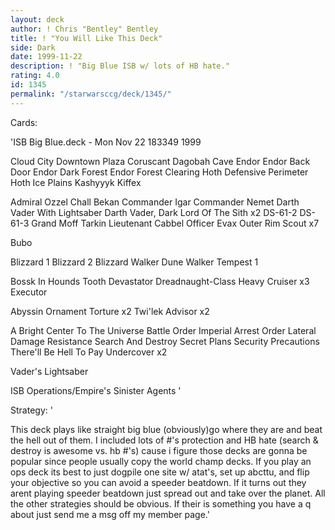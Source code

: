 ```yaml
---
layout: deck
author: ! Chris "Bentley" Bentley
title: ! "You Will Like This Deck"
side: Dark
date: 1999-11-22
description: ! "Big Blue ISB w/ lots of HB hate."
rating: 4.0
id: 1345
permalink: "/starwarsccg/deck/1345/"
---
```

Cards: 

'ISB Big Blue.deck - Mon Nov 22 183349 1999

Cloud City Downtown Plaza
Coruscant
Dagobah Cave
Endor
Endor Back Door
Endor Dark Forest
Endor Forest Clearing
Hoth Defensive Perimeter
Hoth Ice Plains
Kashyyyk
Kiffex

Admiral Ozzel
Chall Bekan
Commander Igar
Commander Nemet
Darth Vader With Lightsaber
Darth Vader, Dark Lord Of The Sith  x2
DS-61-2
DS-61-3
Grand Moff Tarkin
Lieutenant Cabbel
Officer Evax
Outer Rim Scout  x7

Bubo

Blizzard 1
Blizzard 2
Blizzard Walker
Dune Walker
Tempest 1

Bossk In Hounds Tooth
Devastator
Dreadnaught-Class Heavy Cruiser  x3
Executor

Abyssin Ornament
Torture  x2
Twi'lek Advisor  x2

A Bright Center To The Universe
Battle Order
Imperial Arrest Order
Lateral Damage
Resistance
Search And Destroy
Secret Plans
Security Precautions
There'll Be Hell To Pay
Undercover  x2

Vader's Lightsaber

ISB Operations/Empire's Sinister Agents
'

Strategy: '

This deck plays like straight big blue (obviously)go where they are and beat the hell out of them. I included lots of #'s protection and HB hate (search & destroy is awesome vs. hb #'s) cause i figure those decks are gonna be popular since people usually copy the world champ decks.
If you play an ops deck its best to just dogpile one site w/ atat's, set up abcttu, and flip your objective so you can avoid a speeder beatdown. If it turns out they arent playing speeder beatdown just spread out and take over the planet. All the other strategies should be obvious. If their is something you have a q about just send me a msg off my member page.'

